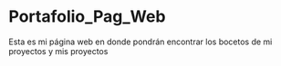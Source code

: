 # Portafolio_Pag_Web
Esta es mi página web en donde pondrán encontrar los bocetos de mi proyectos y mis proyectos

